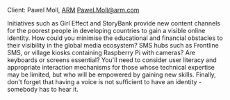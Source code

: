 Client: Pawel Moll, [ARM](ARM "wikilink") <Pawel.Moll@arm.com>

Initiatives such as Girl Effect and StoryBank provide new content
channels for the poorest people in developing countries to gain a
visible online identity. How could you minimise the educational and
financial obstacles to their visibility in the global media ecosystem?
SMS hubs such as Frontline SMS, or village kiosks containing Raspberry
Pi with cameras? Are keyboards or screens essential? You'll need to
consider user literacy and appropriate interaction mechanisms for those
whose technical expertise may be limited, but who will be empowered by
gaining new skills. Finally, don't forget that having a voice is not
sufficient to have an identity - somebody has to hear it.